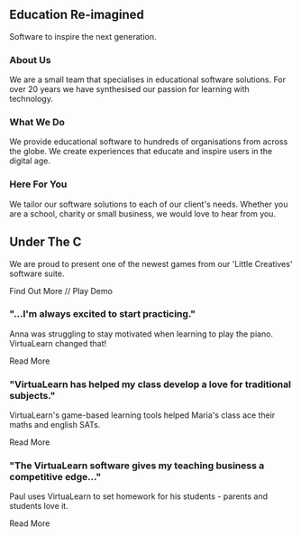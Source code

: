 <!-- Home Page -->

## Education Re-imagined

Software to inspire the next generation. 

### About Us

We are a small team that specialises in educational software solutions. For over 20 years we have synthesised our passion for learning with technology.

### What We Do

We provide educational software to hundreds of organisations from across the globe. We create experiences that educate and inspire users in the digital age. 

### Here For You

We tailor our software solutions to each of our client's needs. Whether you are a school, charity or small business, we would love to hear from you.

## Under The C

We are proud to present one of the newest games from our 'Little Creatives' software suite.

Find Out More // Play Demo

<!-- Testimonials -->

### "...I'm always excited to start practicing."

Anna was struggling to stay motivated when learning to play the piano. VirtuaLearn changed that!

Read More

### "VirtuaLearn has helped my class develop a love for traditional subjects."

VirtuaLearn's game-based learning tools helped Maria's class ace their maths and english SATs.

Read More

### "The VirtuaLearn software gives my teaching business a competitive edge..."

Paul uses VirtuaLearn to set homework for his students - parents and students love it.

Read More
